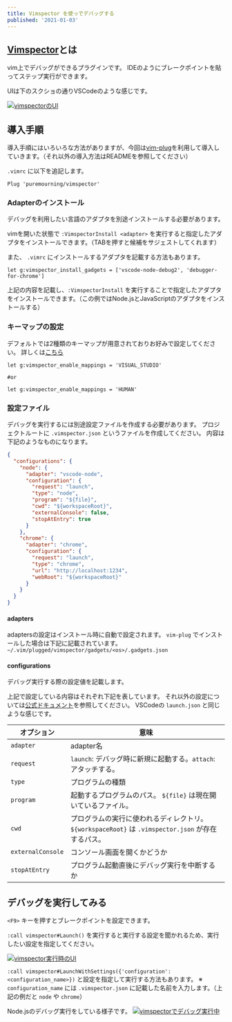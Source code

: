 ```yaml
---
title: Vimspector を使っでデバッグする
published: '2021-01-03'
---
```


## [Vimspector](https://github.com/puremourning/vimspector)とは

vim上でデバッグができるプラグインです。
IDEのようにブレークポイントを貼ってステップ実行ができます。

UIは下のスクショの通りVSCodeのような感じです。

[![vimspectorのUI](/vimspector_ui.png "vimspectorのUI")](/vimspector_ui.png)

## 導入手順

導入手順にはいろいろな方法がありますが、今回は[vim-plug](https://github.com/junegunn/vim-plug)を利用して導入していきます。（それ以外の導入方法はREADMEを参照してください）

`.vimrc` に以下を追記します。

```
Plug 'puremourning/vimspector'
```

### Adapterのインストール

デバッグを利用したい言語のアダプタを別途インストールする必要があります。

vimを開いた状態で `:VimspectorInstall <adapter>` を実行すると指定したアダプタをインストールできます。（TABを押すと候補をサジェストしてくれます）

また、 `.vimrc` にインストールするアダプタを記載する方法もあります。

```
let g:vimspector_install_gadgets = ['vscode-node-debug2', 'debugger-for-chrome']
```

上記の内容を記載し、`:VimspectorInstall` を実行することで指定したアダプタをインストールできます。（この例ではNode.jsとJavaScriptのアダプタをインストールする）

### キーマップの設定

デフォルトでは2種類のキーマップが用意されておりお好みで設定してください。
詳しくは[こちら](https://github.com/puremourning/vimspector#mappings)

```
let g:vimspector_enable_mappings = 'VISUAL_STUDIO'

#or

let g:vimspector_enable_mappings = 'HUMAN'
```

### 設定ファイル

デバッグを実行するには別途設定ファイルを作成する必要があります。
プロジェクトルートに `.vimspector.json` というファイルを作成してください。
内容は下記のようなものになります。

```json
{
  "configurations": {
    "node": {
      "adapter": "vscode-node",
      "configuration": {
        "request": "launch",
        "type": "node",
        "program": "${file}",
        "cwd": "${workspaceRoot}",
        "externalConsole": false,
        "stopAtEntry": true
      }
    },
    "chrome": {
      "adapter": "chrome",
      "configuration": {
        "request": "launch",
        "type": "chrome",
        "url": "http://localhost:1234",
        "webRoot": "${workspaceRoot}"
      }
    }
  }
}
```

#### adapters

adaptersの設定はインストール時に自動で設定されます。
`vim-plug` でインストールした場合は下記に記載されています。
`~/.vim/plugged/vimspector/gadgets/<os>/.gadgets.json`

#### configurations

デバッグ実行する際の設定値を記載します。

上記で設定している内容はそれぞれ下記を表しています。
それ以外の設定については[公式ドキュメント](https://puremourning.github.io/vimspector/configuration.html)を参照してください。
VSCodeの `launch.json` と同じような感じです。

| オプション         | 意味 |
| ----------         | ---- |
| `adapter`          | adapter名 |
| `request`          | `launch`: デバッグ時に新規に起動する。`attach`: アタッチする。     |
| `type`             | プログラムの種類     |
| `program`          | 起動するプログラムのパス。 `${file}` は現在開いているファイル。     |
| `cwd`              | プログラムの実行に使われるディレクトリ。`${workspaceRoot}` は `.vimspector.json` が存在するパス。     |
| `externalConsole`  | コンソール画面を開くかどうか     |
| `stopAtEntry`      | プログラム起動直後にデバッグ実行を中断するか |


## デバッグを実行してみる

`<F9>` キーを押すとブレークポイントを設定できます。

`:call vimspector#Launch()` を実行すると実行する設定を聞かれるため、実行したい設定を指定してください。

[![vimspector実行時のUI](/vimspector_launch_select.png "vimspector実行時のUI")](/vimspector_launch_select.png)

`:call vimspector#LaunchWithSettings({'configuration': <configuration_name>})` と設定を指定して実行する方法もあります。
※ `configuration_name` には `.vimspector.json` に記載した名前を入力します。（上記の例だと `node` や `chrome`）

Node.jsのデバッグ実行をしている様子です。
[![vimspectorでデバッグ実行中](/vimspector_debug.gif "vimspectorでデバッグ実行中")](/vimspector_debug.gif)
